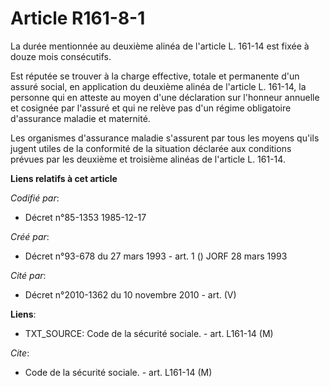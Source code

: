 # Article R161-8-1

La durée mentionnée au deuxième alinéa de l'article L. 161-14 est fixée à douze mois consécutifs.

Est réputée se trouver à la charge effective, totale et permanente d'un assuré social, en application du deuxième alinéa de
l'article L. 161-14, la personne qui en atteste au moyen d'une déclaration sur l'honneur annuelle et cosignée par l'assuré et
qui ne relève pas d'un régime obligatoire d'assurance maladie et maternité.

Les organismes d'assurance maladie s'assurent par tous les moyens qu'ils jugent utiles de la conformité de la situation
déclarée aux conditions prévues par les deuxième et troisième alinéas de l'article L. 161-14.

**Liens relatifs à cet article**

_Codifié par_:

  - Décret n°85-1353 1985-12-17

_Créé par_:

  - Décret n°93-678 du 27 mars 1993 - art. 1 () JORF 28 mars 1993

_Cité par_:

  - Décret n°2010-1362 du 10 novembre 2010 - art. (V)

**Liens**:

  - TXT_SOURCE: Code de la sécurité sociale. - art. L161-14 (M)

_Cite_:

  - Code de la sécurité sociale. - art. L161-14 (M)
